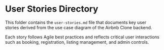 # User Stories Directory

This folder contains the `user-stories.md` file that documents key user stories derived from the use case diagram of the Airbnb Clone backend.

Each story follows Agile best practices and reflects critical user interactions such as booking, registration, listing management, and admin controls.
